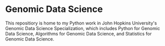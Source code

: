 # Genomic Data Science

This repositiory is home to my Python work in John Hopkins University's Genomic Data Science Specialization, which includes Python for Genomic Data Science, Algorithms for Genomic Data Science, and Statistics for Genomic Data Science.
